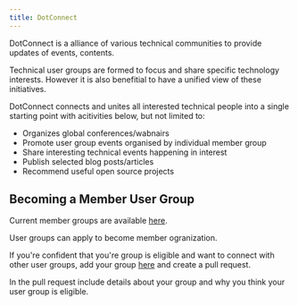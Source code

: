 ```yaml
---
title: DotConnect
---
```

DotConnect is a alliance of various technical communities to provide updates of events, contents.

Technical user groups are formed to focus and share specific technology interests. However it is also benefitial to have a unified view of these initiatives. 

DotConnect connects and unites all interested technical people into a single starting point with acitivities below, but not limited to:
* Organizes global conferences/wabnairs
* Promote user group events organised by individual member group
* Share interesting technical events happening in interest
* Publish selected blog posts/articles
* Recommend useful open source projects

## Becoming a Member User Group

Current member groups are available [here](/member-groups).

User groups can apply to become member ogranization. 

If you're confident that you're group is eligible and want to connect with other user groups, add your group [here](https://github.com/DotConnectOrg/DotConnectOrg.github.io/blob/master/member-groups/index.md) and create a pull request.

In the pull request include details about your group and why you think your user group is eligible.


